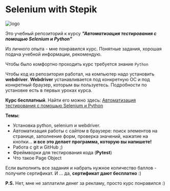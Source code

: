 # Selenium with Stepik

![logo](https://stepik.org/media/cache/images/courses/575/cover_3kqh9Iw/33186b0d5abdd954548f2e6e778574e0.png)

Это учебный репозиторий к курсу **_"Автоматизация тестирования с помощью Selenium и Python"_**

Из личного опыта - мне понравился курс. Понятные задания, хорошая подача учебной информации, рекомендую.

Чтобы было комфортно проходить курс требуется знание `Python`

Чтобы код из репозитория работал, на компьютер надо установить **webdriver**.
**Webdriver** устанавливается под конкретную ОС и под конкретный браузер, которым вы пользуетесь. Подробности по установке есть в первых уроках курса.

**Курс бесплатный**. Найти его можно здесь: [Автоматизация тестирования с помощью Selenium и Python](https://stepik.org/course/575)

**Темы:** 
* Установка python, selenium и webdriver. 
* Автоматизация работы с сайтом в браузере: поиск элементов на странице, заполнение форм, проверка значений, нажатие на кнопки... **и все это делает программа, которую вы напишете!**
* Работа с git и GitHub ;)
* Фреймворки для тестирования кода (**Pytest**)
* Что такое Page Object

Если выполнить все задания и набрать нужное количество баллов - получите сертификат. И ... да, **сертификат дают бесплатно** :)

**P.S.** Нет, мне не заплатили денег за рекламу, просто курс понравился :)
